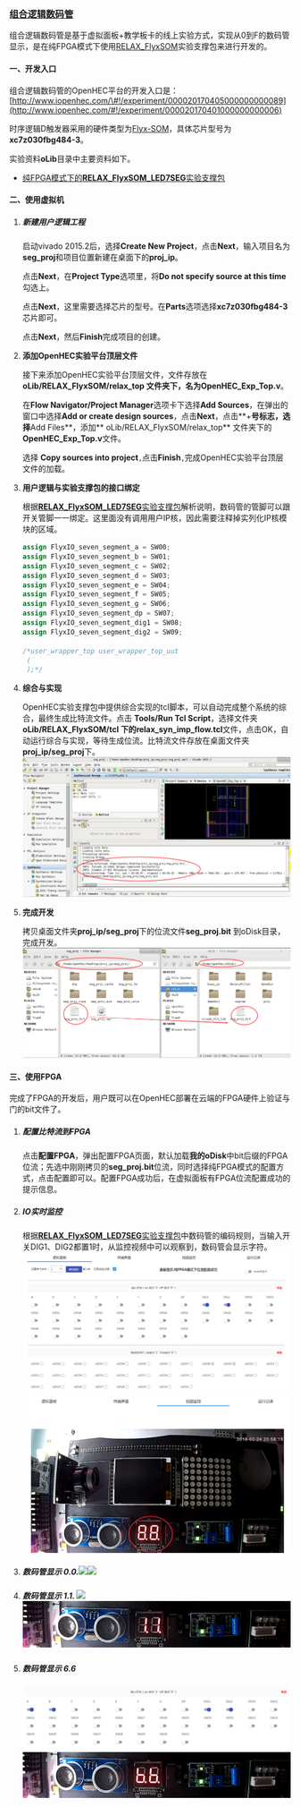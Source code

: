 ### [组合逻辑数码管](http://www.iopenhec.com/#!/experiment/000020170405000000000089)

组合逻辑数码管是基于虚拟面板+教学板卡的线上实验方式，实现从0到F的数码管显示，是在纯FPGA模式下使用[RELAX\_FlyxSOM](http://www.iopenhec.com/#!/app/forum/topics/2332)实验支撑包来进行开发的。

#### 一、开发入口

组合逻辑数码管的OpenHEC平台的开发入口是：[http://www.iopenhec.com/\#!/experiment/000020170405000000000089](http://www.iopenhec.com/#!/experiment/000020170401000000000006)

时序逻辑D触发器采用的硬件类型为[Flyx-SOM](http://www.iopenhec.com/#!/hardware/000020161019000000000012)，具体芯片型号为**xc7z030fbg484-3**。

实验资料**oLib**目录中主要资料如下。

* [纯FPGA模式下的**RELAX\_FlyxSOM\_LED7SEG**实验支撑包](http://doc.iopenhec.com/ying-jian/flyx-somji-chu-pei-zhi/ying-jian-zhi-cheng-bao/shi-yan-zhi-cheng-bao-relax-flyxsom-led7seg-ru-men-shou-ce.html)

#### 二、使用虚拟机

1. ##### **新建用户逻辑工程**

   启动vivado 2015.2后，选择**Create New Project**，点击**Next**，输入项目名为**seg\_proj**和项目位置新建在桌面下的**proj\_ip**。

   点击**Next**，在**Project Type**选项里，将**Do not specify source at this time**勾选上。

   点击**Next**，这里需要选择芯片的型号。在**Parts**选项选择**xc7z030fbg484-3**芯片即可。

   点击**Next**，然后**Finish**完成项目的创建。

2. **添加OpenHEC实验平台顶层文件**

   接下来添加OpenHEC实验平台顶层文件，文件存放在**oLib/RELAX\_FlyxSOM/relax\_top **文件夹下，名为**OpenHEC\_Exp\_Top.v**。

   在**Flow Navigator/Project Manager**选项卡下选择**Add Sources**，在弹出的窗口中选择**Add or create design sources**，点击**Next**，点击**+**号标志，选择**Add Files**，添加** oLib/RELAX\_FlyxSOM/relax\_top** 文件夹下的**OpenHEC\_Exp\_Top.v**文件。

   选择 **Copy sources into project**`,`点击**Finish**`,`完成OpenHEC实验平台顶层文件的加载。

3. **用户逻辑与实验支撑包的接口绑定**

   根据[**RELAX\_FlyxSOM\_LED7SEG**实验支撑包](http://doc.iopenhec.com/ying-jian/flyx-somji-chu-pei-zhi/ying-jian-zhi-cheng-bao/shi-yan-zhi-cheng-bao-relax-flyxsom-led7seg-ru-men-shou-ce.html)解析说明，数码管的管脚可以跟开关管脚一一绑定。这里面没有调用用户IP核，因此需要注释掉实列化IP核模块的区域。

   ```verilog
   assign FlyxIO_seven_segment_a = SW00;
   assign FlyxIO_seven_segment_b = SW01;
   assign FlyxIO_seven_segment_c = SW02;
   assign FlyxIO_seven_segment_d = SW03;
   assign FlyxIO_seven_segment_e = SW04;
   assign FlyxIO_seven_segment_f = SW05;
   assign FlyxIO_seven_segment_g = SW06;
   assign FlyxIO_seven_segment_dp = SW07;
   assign FlyxIO_seven_segment_dig1 = SW08;
   assign FlyxIO_seven_segment_dig2 = SW09;

   /*user_wrapper_top user_wrapper_top_uut
    (
    );*/
   ```

4. **综合与实现**

   OpenHEC实验支撑包中提供综合实现的tcl脚本，可以自动完成整个系统的综合，最终生成比特流文件。点击 **Tools/Run Tcl Script**，选择文件夹**oLib/RELAX\_FlyxSOM/tcl **下的**relax\_syn\_imp\_flow.tcl**文件，点击OK，自动运行综合与实现，等待生成位流。比特流文件存放在桌面文件夹**proj\_ip/seg\_proj**下。![](/assets/seg_gen_bit.png)

5. **完成开发**

   拷贝桌面文件夹**proj\_ip/seg\_proj**下的位流文件**seg\_proj.bit** 到oDisk目录，完成开发。![](/assets/finish_seg.png)

#### 三、使用FPGA

完成了FPGA的开发后，用户既可以在OpenHEC部署在云端的FPGA硬件上验证与门的bit文件了。

1. ##### 配置比特流到FPGA

   点击**配置FPGA**，弹出配置FPGA页面，默认加载**我的oDisk**中bit后缀的FPGA位流；先选中刚刚拷贝的**seg\_proj.bit**位流，同时选择纯FPGA模式的配置方式，点击配置即可以。配置FPGA成功后，在虚拟面板有FPGA位流配置成功的提示信息。

2. ##### IO实时监控

   根据[**RELAX\_FlyxSOM\_LED7SEG**实验支撑包](http://doc.iopenhec.com/ying-jian/flyx-somji-chu-pei-zhi/ying-jian-zhi-cheng-bao/shi-yan-zhi-cheng-bao-relax-flyxsom-led7seg-ru-men-shou-ce.html)中数码管的编码规则，当输入开关DIG1、DIG2都置1时，从监控视频中可以观察到，数码管会显示字符。![](/assets/seg_panel0001.png)![](/assets/seg_led0002.png)

3. ##### **数码管显示 0.0.**![](blob:file:///34ebe832-4ac7-4c3f-8cd5-7d70251bda67)![](blob:file:///f22ac639-a20c-4cd3-91de-81728ad20223)
4. ##### **数码管显示 1.1.** ![](blob:file:///0e5afef0-9f2d-405b-87e0-157b6a95d4e1)![](/assets/segshow0004.png)
5. ##### **数码管显示 6.6**

   ![](/assets/segshow0005.png)![](/assets/segshow0007.png)



